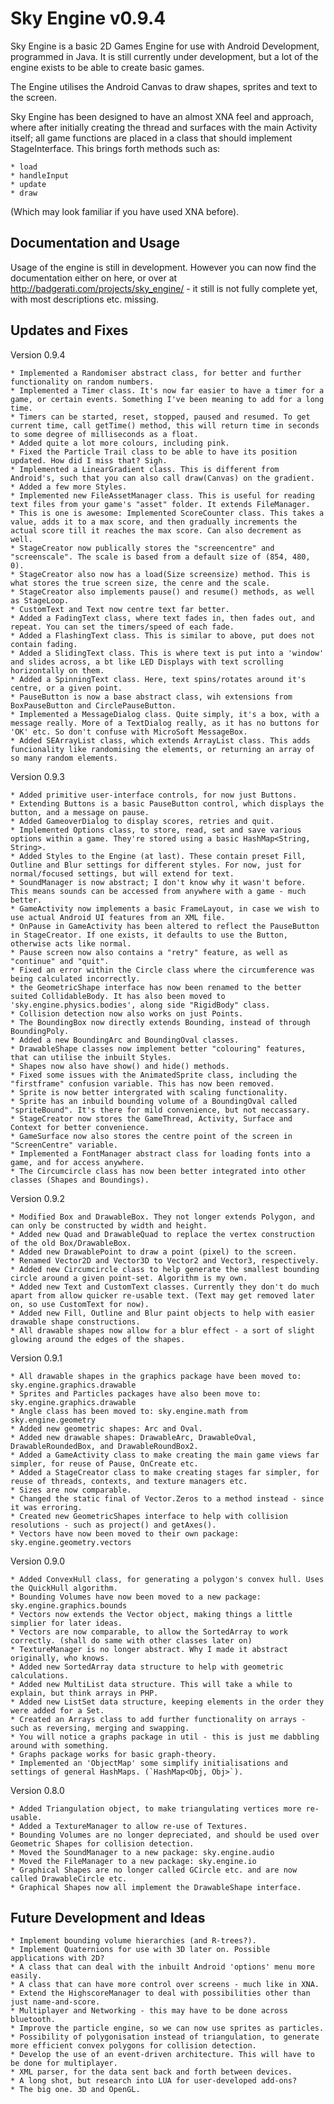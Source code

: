 Sky Engine v0.9.4
===================

Sky Engine is a basic 2D Games Engine for use with Android Development, programmed in Java. It is still
currently under development, but a lot of the engine exists to be able to create basic games.

The Engine utilises the Android Canvas to draw shapes, sprites and text to the screen.

Sky Engine has been designed to have an almost XNA feel and approach, where after initially
creating the thread and surfaces with the main Activity itself; all game functions are
placed in a class that should implement StageInterface. This brings forth methods such as:

	* load
	* handleInput
	* update
	* draw
	
(Which may look familiar if you have used XNA before).




Documentation and Usage
-----------------------

Usage of the engine is still in development. However you can now find the documentation either on here,
or over at http://badgerati.com/projects/sky_engine/ -  it still is not fully complete yet, with most
descriptions etc. missing.




Updates and Fixes
-----------------

Version 0.9.4

	* Implemented a Randomiser abstract class, for better and further functionality on random numbers.
	* Implemented a Timer class. It's now far easier to have a timer for a game, or certain events. Something I've been meaning to add for a long time.
	* Timers can be started, reset, stopped, paused and resumed. To get current time, call getTime() method, this will return time in seconds to some degree of milliseconds as a float.
	* Added quite a lot more colours, including pink.
	* Fixed the Particle Trail class to be able to have its position updated. How did I miss that? Sigh.
	* Implemented a LinearGradient class. This is different from Android's, such that you can also call draw(Canvas) on the gradient.
	* Added a few more Styles.
	* Implemented new FileAssetManager class. This is useful for reading text files from your game's "asset" folder. It extends FileManager.
	* This is one is awesome: Implemented ScoreCounter class. This takes a value, adds it to a max score, and then gradually increments the actual score till it reaches the max score. Can also decrement as well.
	* StageCreator now publically stores the "screencentre" and "screenscale". The scale is based from a default size of (854, 480, 0).
	* StageCreator also now has a load(Size screensize) method. This is what stores the true screen size, the cenre and the scale.
	* StageCreator also implements pause() and resume() methods, as well as StageLoop.
	* CustomText and Text now centre text far better.
	* Added a FadingText class, where text fades in, then fades out, and repeat. You can set the timers/speed of each fade.
	* Added a FlashingText class. This is similar to above, put does not contain fading.
	* Added a SlidingText class. This is where text is put into a 'window' and slides across, a bt like LED Displays with text scrolling horizontally on them.
	* Added a SpinningText class. Here, text spins/rotates around it's centre, or a given point.
	* PauseButton is now a base abstract class, wih extensions from BoxPauseButton and CirclePauseButton.
	* Implemented a MessageDialog class. Quite simply, it's a box, with a message really. More of a TextDialog really, as it has no buttons for 'OK' etc. So don't confuse with MicroSoft MessageBox.
	* Added SEArrayList class, which extends ArrayList class. This adds funcionality like randomising the elements, or returning an array of so many random elements.


Version 0.9.3

	* Added primitive user-interface controls, for now just Buttons.
	* Extending Buttons is a basic PauseButton control, which displays the button, and a message on pause.
	* Added GameoverDialog to display scores, retries and quit.
	* Implemented Options class, to store, read, set and save various options within a game. They're stored using a basic HashMap<String, String>.
	* Added Styles to the Engine (at last). These contain preset Fill, Outline and Blur settings for different styles. For now, just for normal/focused settings, but will extend for text.
	* SoundManager is now abstract; I don't know why it wasn't before. This means sounds can be accessed from anywhere with a game - much better.
	* GameActivity now implements a basic FrameLayout, in case we wish to use actual Android UI features from an XML file.
	* OnPause in GameActivity has been altered to reflect the PauseButton in StageCreator. If one exists, it defaults to use the Button, otherwise acts like normal.
	* Pause screen now also contains a "retry" feature, as well as "continue" and "quit".
	* Fixed an error within the Circle class where the circumference was being calculated incorrectly.
	* the GeometricShape interface has now been renamed to the better suited CollidableBody. It has also been moved to 'sky.engine.physics.bodies', along side "RigidBody" class.
	* Collision detection now also works on just Points.
	* The BoundingBox now directly extends Bounding, instead of through BoundingPoly.
	* Added a new BoundingArc and BoundingOval classes.
	* DrawableShape classes now implement better "colouring" features, that can utilise the inbuilt Styles.
	* Shapes now also have show() and hide() methods.
	* Fixed some issues with the AnimatedSprite class, including the "firstframe" confusion variable. This has now been removed.
	* Sprite is now better intergrated with scaling functionality.
	* Sprite has an inbuild bounding volume of a BoundingOval called "spriteBound". It's there for mild convenience, but not neccassary.
	* StageCreator now stores the GameThread, Activity, Surface and Context for better convenience.
	* GameSurface now also stores the centre point of the screen in "ScreenCentre" variable.
	* Implemented a FontManager abstract class for loading fonts into a game, and for access anywhere.
	* The Circumcircle class has now been better integrated into other classes (Shapes and Boundings).


Version 0.9.2

	* Modified Box and DrawableBox. They not longer extends Polygon, and can only be constructed by width and height.
	* Added new Quad and DrawableQuad to replace the vertex construction of the old Box/DrawableBox.
	* Added new DrawablePoint to draw a point (pixel) to the screen.
	* Renamed Vector2D and Vector3D to Vector2 and Vector3, respectively.
	* Added new Circumcircle class to help generate the smallest bounding circle around a given point-set. Algorithm is my own.
	* Added new Text and CustomText classes. Currently they don't do much apart from allow quicker re-usable text. (Text may get removed later on, so use CustomText for now).
	* Added new Fill, Outline and Blur paint objects to help with easier drawable shape constructions.
	* All drawable shapes now allow for a blur effect - a sort of slight glowing around the edges of the shapes.


Version 0.9.1

	* All drawable shapes in the graphics package have been moved to: sky.engine.graphics.drawable
	* Sprites and Particles packages have also been move to: sky.engine.graphics.drawable
	* Angle class has been moved to: sky.engine.math from sky.engine.geometry
	* Added new geometric shapes: Arc and Oval.
	* Added new drawable shapes: DrawableArc, DrawableOval, DrawableRoundedBox, and DrawableRoundBox2.
	* Added a GameActivity class to make creating the main game views far simpler, for reuse of Pause, OnCreate etc.
	* Added a StageCreator class to make creating stages far simpler, for reuse of threads, contexts, and texture managers etc.
	* Sizes are now comparable.
	* Changed the static final of Vector.Zeros to a method instead - since it was erroring.
	* Created new GeometricShapes interface to help with collision resolutions - such as project() and getAxes().
	* Vectors have now been moved to their own package: sky.engine.geometry.vectors


Version 0.9.0

	* Added ConvexHull class, for generating a polygon's convex hull. Uses the QuickHull algorithm.
	* Bounding Volumes have now been moved to a new package: sky.engine.graphics.bounds
	* Vectors now extends the Vector object, making things a little simplier for later ideas.
	* Vectors are now comparable, to allow the SortedArray to work correctly. (shall do same with other classes later on)
	* TextureManager is no longer abstract. Why I made it abstract originally, who knows.
	* Added new SortedArray data structure to help with geometric calculations.
	* Added new MultiList data structure. This will take a while to explain, but think arrays in PHP.
	* Added new ListSet data structure, keeping elements in the order they were added for a Set.
	* Created an Arrays class to add further functionality on arrays - such as reversing, merging and swapping.
	* You will notice a graphs package in util - this is just me dabbling around with something.
	* Graphs package works for basic graph-theory.
	* Implemented an 'ObjectMap' some simplify initialisations and settings of general HashMaps. (`HashMap<Obj, Obj>`).
	

Version 0.8.0

	* Added Triangulation object, to make triangulating vertices more re-usable.
	* Added a TextureManager to allow re-use of Textures.
	* Bounding Volumes are no longer depreciated, and should be used over Geometric Shapes for collision detection.
	* Moved the SoundManager to a new package: sky.engine.audio
	* Moved the FileManager to a new package: sky.engine.io
	* Graphical Shapes are no longer called GCircle etc. and are now called DrawableCircle etc.
	* Graphical Shapes now all implement the DrawableShape interface.




Future Development and Ideas
----------------------------

	* Implement bounding volume hierarchies (and R-trees?).
	* Implement Quaternions for use with 3D later on. Possible applications with 2D?
	* A class that can deal with the inbuilt Android 'options' menu more easily.
	* A class that can have more control over screens - much like in XNA.
	* Extend the HighscoreManager to deal with possibilities other than just name-and-score.
	* Multiplayer and Networking - this may have to be done across bluetooth.
	* Improve the particle engine, so we can now use sprites as particles.
	* Possibility of polygonisation instead of triangulation, to generate more efficient convex polygons for collision detection.
	* Develop the use of an event-driven architecture. This will have to be done for multiplayer.
	* XML parser, for the data sent back and forth between devices.
	* A long shot, but research into LUA for user-developed add-ons?
	* The big one. 3D and OpenGL.
